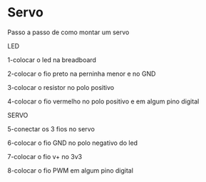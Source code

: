 # Servo
Passo a passo de como montar um servo

LED

1-colocar o  led na breadboard

2-colocar o fio preto na perninha menor e no GND

3-colocar o resistor no polo positivo

4-colocar o fio vermelho no polo positivo e em algum pino digital

SERVO

5-conectar os 3 fios no servo

6-colocar o fio GND no polo negativo do led

7-colocar o fio v+ no 3v3

8-colocar o fio PWM em algum pino digital

